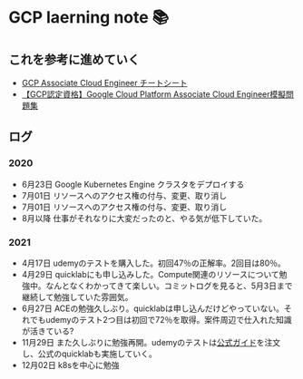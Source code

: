 # GCP laerning note 📚

## これを参考に進めていく
* [GCP Associate Cloud Engineer チートシート](https://qiita.com/kyo2bay/items/b9d1e5f2511c90b94c92)
* [【GCP認定資格】Google Cloud Platform Associate Cloud Engineer模擬問題集](https://www.udemy.com/course/gcp-ace-mogi/)

## ログ
### 2020
* 6月23日 Google Kubernetes Engine クラスタをデプロイする
* 7月01日 リソースへのアクセス権の付与、変更、取り消し
* 7月01日 リソースへのアクセス権の付与、変更、取り消し
* 8月以降 仕事がそれなりに大変だったのと、やる気が低下していた。


### 2021
* 4月17日 udemyのテストを購入した。初回47％の正解率。2回目は80％。
* 4月29日 quicklabにも申し込みした。Compute関連のリソースについて勉強中。なんとなくわかってきて楽しい。コミットログを見ると、5月3日まで継続して勉強していた雰囲気。
* 6月27日 ACEの勉強久しぶり。quicklabは申し込んだけどやっていない。それでもudemyのテスト2つ目は初回で72％を取得。案件周辺で仕入れた知識が活きている?
* 11月29日 また久しぶりに勉強再開。udemyのテストは[公式ガイド](https://www.amazon.co.jp/gp/product/4295011142/ref=ppx_od_dt_b_asin_title_s00?ie=UTF8&psc=1)を注文し、公式のquicklabも実施していく。
* 12月02日 k8sを中心に勉強 